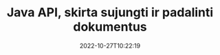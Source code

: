 ---
############################# Static ############################
layout: "product"
date: 2022-10-27T10:22:19
draft: false

product: "Merger"
product_tag: "merger"
platform: "Java"
platform_tag: "java"

############################# Head ############################
head_title: "Java dokumentų sujungimo API | sujungti ir pašalinti Word Excel PDF XPS EPUB"
head_description: "Dokumentų sujungimo API, skirta Java. Sujunkite, padalinkite, sukeiskite, pertvarkykite ir ištrinkite PDF, Microsoft Word, Excel, pristatymų, Visio, XPS ir EPUB formatų puslapius."

############################# Header ############################
title: "Java API, skirta sujungti ir padalinti dokumentus"
description: "Kurkite didelio našumo programas, kurios gali sujungti, kopijuoti, maišyti, iškirpti arba ištrinti puslapius, skaidres ir diagramas kelyje."
button:
    enable: true

############################# SubMenu ############################
submenu:
    enable: true
    
    left:
        img_alt: "GroupDocs.Merger for Java"
        image: "https://www.groupdocs.cloud/templates/groupdocs/images/product-logos/groupdocs-merger-java.png"
        product: "GroupDocs.Merger"
        platform: "Java"

    middle:
        button:
            # button loop
            - link: "#overview"
              text: "Apžvalga"

            # button loop
            - link: "#features"
              text: "funkcijos"

            # button loop
            - link: "#support"
              text: "Palaikymas"

            # button loop
            - link: "https://products.groupdocs.app/merger"
              text: "Tiesioginė demonstracija"

            # button loop
            - link: "https://purchase.groupdocs.com/pricing/merger/java"
              text: "Kainodara"

    right:
        link_download: "https://downloads.groupdocs.com/merger"
        link_learn: "https://docs.groupdocs.com/merger/java/"
        link_buy: "https://purchase.groupdocs.com"

############################# Overview ############################
overview:
    enable: true
    content: |
      GroupDocs.Merger for Java leidžia greitai kurti aukščiausios klasės verslo programas Java. Su nedideliu kodavimu jūsų Java programos gali sujungti, kopijuoti, maišyti, iškirpti ir ištrinti vieną puslapį arba puslapių paketą, skaidres ir diagramas. Sujungimo operacijas taip pat galima atlikti su saugiais žinomo ir nežinomo formato failais, taikant arba pašalinant apsaugą slaptažodžiu.  

      
    tabs:
      enable: true
      
      ## TAB ONE ##
      tab_one:
        description: |
          Toliau pateikiama Java skirtos GroupDocs.Merger apžvalga:
      
        left:
          enable: true
          icon: "fab fa-html5"
          title: "Dokumentų operacijos"
          content: |
            * Keisti puslapių tvarką
            * Pašalinti arba ištrinti puslapius
            * Padalyti arba sulaužyti dokumentą
            * Sukeiskite arba sumaišykite du puslapius
            * Apkarpykite vieną ar kelis puslapius
            * Sujunkite kelis dokumentus
        
        right:
          enable: true
          icon: "fab fa-html5"
          title: "Apsaugos operacijos"
          content: |
            * Nustatykite dokumentų saugumą
            * Patikrinkite dokumento saugos būseną
            * Nustatykite dokumento slaptažodį
            * Atnaujinkite dokumento slaptažodį
            * Pašalinti dokumento slaptažodį
      
      ## TAB TWO ##
      tab_two:
        description: |
          GroupDocs.Merger for Java palaiko šių [dokumentų failų formatų](https://docs.groupdocs.com/merger/java/supported-document-formats/) sujungimą:

        left:
          enable: true
          table:
            # table loop
            - title: "Microsoft Office"
              content: |
                * **Žodis:** DOC, DOCX, DOCM, DOT, DOTX, DOTM, RTF, TXT
                * **Excel:** XLS, XLSX, XLSM, XLSB, XLTM, XLT, XLTM, XLTX, XLAM, SXC, SpreadsheetML
                * **PowerPoint:** PPT, PPTX, PPS, PPSX, PPSM, POT, POTM, POTX, PPTM
                * **OneNote:** VIENA

        right:
          enable: true
          table:
            # table loop
            - title: "OpenDocument ir kiti formatai"
              content: |
                * **OpenDocument formatai**: ODT, OTT, ODP, OTP, ODS
                * **Fiksuotas išdėstymas**: PDF, XPS
                * **Vaizdai**: BMP, PNG, TIFF
                * **Žiniatinklis**: HTML, MHT, MHTML
                * **Tekstas**: TXT, CSV, TSV
                * **LaTex**: TEX
                * **El. knyga**: EPUB

      ## TAB THREE ##
      tab_three:
        description: |
          GroupDocs.Merger for Java palaiko šias operacines sistemas, karkasus ir paketų tvarkykles:
        
        left:
          enable: true
          table:
            # table loop
            - icon: "fab fa-windows"
              title: "Operacinės sistemos"
              content: |
                * Microsoft Windows darbalaukis
                * Microsoft Windows Server
                * Linux
                * MacOS

            # table loop
            - icon: "fas fa-code"
              title: "Palaikomi karkasai"
              content: |
                * Java 7 (1.7)
                * Java 8 (1.8)
                * Java 10
                * Java 11 ir naujesnės versijos

        right:
          enable: true
          table:
            # table loop
            - icon: "fas fa-box"
              title: "Sukurkite automatizavimo įrankį"
              content: |
                *Maven

            # table loop
            - icon: "fas fa-tools"
              title: "Plėtros aplinkos"
              content: |
                * NetBeans
                * IntelliJ IDĖJA
                * Užtemimas
                
                

############################# Features ############################
features:
    enable: true
    title: "GroupDocs.Merger, skirta Java funkcijoms"

    feature:
      # feature loop
      - icon: "fas fa-copy"
        content: "Sujunkite įvairius puslapius, skaidres ir diagramas į vieną failą"
       
      # feature loop
      - icon: "fas fa-eye"
        content: "Nukopijuokite ir padalinkite didžiulius dokumentus į kelis mažesnius failus"

      # feature loop
      - icon: "fas fa-bolt"
        content: "Maišykite ir pertvarkykite puslapius, skaidres ar diagramas"
      
      # feature loop
      - icon: "fas fa-file-powerpoint"
        content: "Keiskite ir sukeiskite du puslapius, skaidres ar diagramas viena su kita dokumente"

      # feature loop
      - icon: "fas fa-code"
        content: "Iškirpkite ir apkarpykite dokumentą pašalindami konkrečius puslapius, skaidres ar diagramas"

      # feature loop
      - icon: "fas fa-cloud"
        content: "Ištrinkite vieną arba puslapių rinkinį, skaidres ar diagramas"

      # feature loop
      - icon: "fas fa-remove-format"
        content: "Sujunkite ir sujunkite daugybę dokumentų paketais"

      # feature loop
      - icon: "fas fa-comment-slash"
        content: "Programiškai patikrinkite Java, ar dokumentas apsaugotas slaptažodžiu"

      # feature loop
      - icon: "fas fa-location-arrow"
        content: "Nustatykite, iš naujo nustatykite ir pašalinkite žinomų ir nežinomų dokumentų formatų slaptažodį"

      # feature loop
      - icon: "fas fa-border-all"
        content: "Padalinkite vieną tekstinį failą į kelis pagal eilučių numerius"

      # feature loop
      - icon: "fas fa-wrench"
        content: "Gaukite dokumento puslapių vaizdą"

      # feature loop
      - icon: "fas fa-columns"
        content: "Sujunkite kelis skirtingų formatų dokumentus į vieną PDF failą"

      # feature loop
      - icon: "fas fa-file-word"
        content: "Įterpkite OLE objektus į PDF, Word, Excel, PowerPoint ir Open Document formatus"

      # feature loop
      - icon: "fas fa-envelope"
        content: "Programiškai pridėkite failus prie PDF dokumento"

      # feature loop
      - icon: "fas fa-print"
        content: "Pridėkite dokumentą prie diagramos per OLE objektus"

      # feature loop
      - icon: "fas fa-file-archive"
        content: "Sujunkite skirtingų tipų dokumentus (DOC, XLS, PPT ir tt) į vieną PDF failą"

      # feature loop
      - icon: "fas fa-lock"
        content: "Lengvai importuokite OLE objektus į Microsoft Word, Excel, Presentation ir OpenDocument failų tipus"

      # feature loop
      - icon: "fas fa-file-code"
        content: "Pridėkite kitus dokumentus prie diagramos puslapio naudodami OLE objektus"

    more_feature:
      # more_feature_loop
      - title: "Pašalinkite norimus puslapius iš dokumentų"
        content: |
          GroupDocs.Merger for Java API leidžia pasirinkti ir ištrinti nepageidaujamus puslapius iš jūsų dokumento.
      
      # more_feature_loop
      - title: "Patikrinkite nežinomo dokumento formato slaptažodį"
        content: "Net jei konkretaus dokumento formatas nežinomas, GroupDocs.Merger for Java leidžia patikrinti ir gauti dokumento slaptažodį, jei toks yra."

      # more_feature_loop
      - title: "Prisijunkite prie slaptažodžiu apsaugotų žinomų formatų dokumentų"
        content: "GroupDocs.Merger for Java API leidžia gauti žinomų ir nežinomų formatų dokumentų sąrašą."

############################# Support ############################
support:
    enable: true

############################# Solutions ############################
solutions:
    enable: true
    title: "GroupDocs.Merger siūlo dokumentų sujungimo API kitoms populiarioms kūrimo aplinkoms"

    solution:
        # solution loop
        - img_alt: "GroupDocs.Merger, skirtas .NET"
          image: "https://www.groupdocs.cloud/templates/groupdocs/images/product-logos/groupdocs-merger-net.png"
          product: "GroupDocs.Merger"
          platform: ".NET"
          link: "/merger/net/"

############################# Back to top ###############################
back_to_top:
  enable: true
---